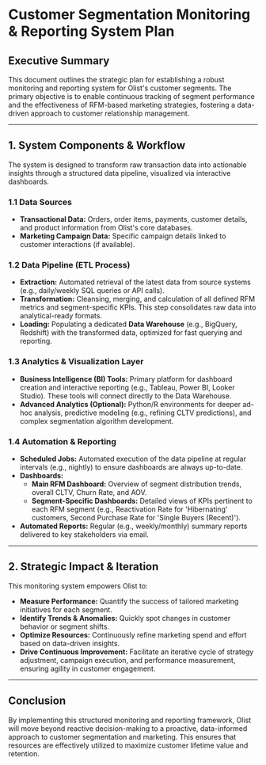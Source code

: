 # Customer Segmentation Monitoring & Reporting System Plan

## Executive Summary

This document outlines the strategic plan for establishing a robust monitoring and reporting system for Olist's customer segments. The primary objective is to enable continuous tracking of segment performance and the effectiveness of RFM-based marketing strategies, fostering a data-driven approach to customer relationship management.

---

## 1. System Components & Workflow

The system is designed to transform raw transaction data into actionable insights through a structured data pipeline, visualized via interactive dashboards.

### 1.1 Data Sources

* **Transactional Data:** Orders, order items, payments, customer details, and product information from Olist's core databases.
* **Marketing Campaign Data:** Specific campaign details linked to customer interactions (if available).

### 1.2 Data Pipeline (ETL Process)

* **Extraction:** Automated retrieval of the latest data from source systems (e.g., daily/weekly SQL queries or API calls).
* **Transformation:** Cleansing, merging, and calculation of all defined RFM metrics and segment-specific KPIs. This step consolidates raw data into analytical-ready formats.
* **Loading:** Populating a dedicated **Data Warehouse** (e.g., BigQuery, Redshift) with the transformed data, optimized for fast querying and reporting.

### 1.3 Analytics & Visualization Layer

* **Business Intelligence (BI) Tools:** Primary platform for dashboard creation and interactive reporting (e.g., Tableau, Power BI, Looker Studio). These tools will connect directly to the Data Warehouse.
* **Advanced Analytics (Optional):** Python/R environments for deeper ad-hoc analysis, predictive modeling (e.g., refining CLTV predictions), and complex segmentation algorithm development.

### 1.4 Automation & Reporting

* **Scheduled Jobs:** Automated execution of the data pipeline at regular intervals (e.g., nightly) to ensure dashboards are always up-to-date.
* **Dashboards:**
    * **Main RFM Dashboard:** Overview of segment distribution trends, overall CLTV, Churn Rate, and AOV.
    * **Segment-Specific Dashboards:** Detailed views of KPIs pertinent to each RFM segment (e.g., Reactivation Rate for 'Hibernating' customers, Second Purchase Rate for 'Single Buyers (Recent)').
* **Automated Reports:** Regular (e.g., weekly/monthly) summary reports delivered to key stakeholders via email.

---

## 2. Strategic Impact & Iteration

This monitoring system empowers Olist to:

* **Measure Performance:** Quantify the success of tailored marketing initiatives for each segment.
* **Identify Trends & Anomalies:** Quickly spot changes in customer behavior or segment shifts.
* **Optimize Resources:** Continuously refine marketing spend and effort based on data-driven insights.
* **Drive Continuous Improvement:** Facilitate an iterative cycle of strategy adjustment, campaign execution, and performance measurement, ensuring agility in customer engagement.

---

## Conclusion

By implementing this structured monitoring and reporting framework, Olist will move beyond reactive decision-making to a proactive, data-informed approach to customer segmentation and marketing. This ensures that resources are effectively utilized to maximize customer lifetime value and retention.